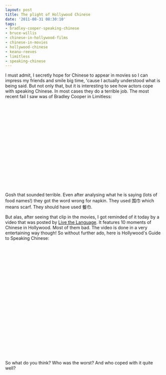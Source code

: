 ```yaml
---
layout: post
title: The plight of Hollywood Chinese
date: '2011-08-31 08:30:10'
tags:
- bradley-cooper-speaking-chinese
- bruce-willis
- chinese-in-hollywood-films
- chinese-in-movies
- hollywood-chinese
- keanu-reeves
- limitless
- speaking-chinese
---
```


I must admit, I secretly hope for Chinese to appear in movies so I can impress my friends and smile big time, 'cause I actually understood what is being said. But not only that, but it is interesting to see how actors cope with speaking Chinese. In most cases they do a terrible job. The most recent fail I saw was of Bradley Cooper in Limitless:
<div align="center"><object width="450" height="283" classid="clsid:d27cdb6e-ae6d-11cf-96b8-444553540000" codebase="http://download.macromedia.com/pub/shockwave/cabs/flash/swflash.cab#version=6,0,40,0"><param name="allowFullScreen" value="true" /><param name="allowscriptaccess" value="always" /><param name="src" value="http://www.youtube.com/v/6k-bwGqmzYc?version=3&amp;hl=en_US&amp;rel=0" /><param name="allowfullscreen" value="true" /><embed width="450" height="283" type="application/x-shockwave-flash" src="http://www.youtube.com/v/6k-bwGqmzYc?version=3&amp;hl=en_US&amp;rel=0" allowFullScreen="true" allowscriptaccess="always" allowfullscreen="true" /></object></div>
Gosh that sounded terrible. Even after analysing what he is saying (lots of food names!) they got the word wrong for napkin. They used 围巾 which means scarf. They should have used 餐巾.

But alas, after seeing that clip in the movies, I got reminded of it today by a video that was posted by <a href="http://www.facebook.com/livethelanguage">Live the Language</a>. It features 10 moments of Chinese in Hollywood. Most of them bad. The video is done in a very entertaining way though! So without further ado, here is Hollywood's Guide to Speaking Chinese:
<div align="center"><object width="450" height="367" classid="clsid:d27cdb6e-ae6d-11cf-96b8-444553540000" codebase="http://download.macromedia.com/pub/shockwave/cabs/flash/swflash.cab#version=6,0,40,0"><param name="allowFullScreen" value="true" /><param name="allowscriptaccess" value="always" /><param name="src" value="http://www.youtube.com/v/3j3CVCOmekY?version=3&amp;hl=en_US&amp;rel=0" /><param name="allowfullscreen" value="true" /><embed width="450" height="367" type="application/x-shockwave-flash" src="http://www.youtube.com/v/3j3CVCOmekY?version=3&amp;hl=en_US&amp;rel=0" allowFullScreen="true" allowscriptaccess="always" allowfullscreen="true" /></object></div>
So what do you think? Who was the worst? And who coped with it quite well?